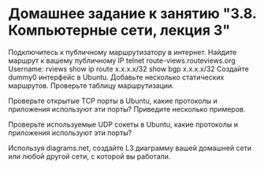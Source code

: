 # Домашнее задание к занятию "3.8. Компьютерные сети, лекция 3"
Подключитесь к публичному маршрутизатору в интернет. Найдите маршрут к вашему публичному IP
telnet route-views.routeviews.org
Username: rviews
show ip route x.x.x.x/32
show bgp x.x.x.x/32
Создайте dummy0 интерфейс в Ubuntu. Добавьте несколько статических маршрутов. Проверьте таблицу маршрутизации.

Проверьте открытые TCP порты в Ubuntu, какие протоколы и приложения используют эти порты? Приведите несколько примеров.

Проверьте используемые UDP сокеты в Ubuntu, какие протоколы и приложения используют эти порты?

Используя diagrams.net, создайте L3 диаграмму вашей домашней сети или любой другой сети, с которой вы работали.